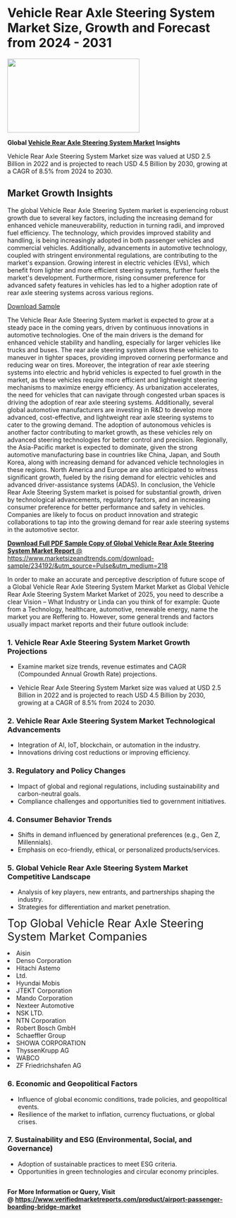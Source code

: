 <H1>Vehicle Rear Axle Steering System Market Size, Growth and Forecast from 2024 - 2031</H1><img class="aligncenter size-medium wp-image-584254" src="https://thirdeyenews.in/wp-content/uploads/2024/09/Global-Market-Research-300x168.jpeg" alt="" width="300" height="168" /><p><strong>Global&nbsp;<a href="https://www.marketsizeandtrends.com/download-sample/234192/&amp;utm_source=Pulse&amp;utm_medium=218">Vehicle Rear Axle Steering System Market</a> Insights</strong></p><p>Vehicle Rear Axle Steering System Market size was valued at USD 2.5 Billion in 2022 and is projected to reach USD 4.5 Billion by 2030, growing at a CAGR of 8.5% from 2024 to 2030.</p><p><h2>Market Growth Insights</h2> <p>The global Vehicle Rear Axle Steering System market is experiencing robust growth due to several key factors, including the increasing demand for enhanced vehicle maneuverability, reduction in turning radii, and improved fuel efficiency. The technology, which provides improved stability and handling, is being increasingly adopted in both passenger vehicles and commercial vehicles. Additionally, advancements in automotive technology, coupled with stringent environmental regulations, are contributing to the market's expansion. Growing interest in electric vehicles (EVs), which benefit from lighter and more efficient steering systems, further fuels the market's development. Furthermore, rising consumer preference for advanced safety features in vehicles has led to a higher adoption rate of rear axle steering systems across various regions.</p> <p><a href="#">Download Sample</a></p> <p>The Vehicle Rear Axle Steering System market is expected to grow at a steady pace in the coming years, driven by continuous innovations in automotive technologies. One of the main drivers is the demand for enhanced vehicle stability and handling, especially for larger vehicles like trucks and buses. The rear axle steering system allows these vehicles to maneuver in tighter spaces, providing improved cornering performance and reducing wear on tires. Moreover, the integration of rear axle steering systems into electric and hybrid vehicles is expected to fuel growth in the market, as these vehicles require more efficient and lightweight steering mechanisms to maximize energy efficiency. As urbanization accelerates, the need for vehicles that can navigate through congested urban spaces is driving the adoption of rear axle steering systems. Additionally, several global automotive manufacturers are investing in R&D to develop more advanced, cost-effective, and lightweight rear axle steering systems to cater to the growing demand. The adoption of autonomous vehicles is another factor contributing to market growth, as these vehicles rely on advanced steering technologies for better control and precision. Regionally, the Asia-Pacific market is expected to dominate, given the strong automotive manufacturing base in countries like China, Japan, and South Korea, along with increasing demand for advanced vehicle technologies in these regions. North America and Europe are also anticipated to witness significant growth, fueled by the rising demand for electric vehicles and advanced driver-assistance systems (ADAS). In conclusion, the Vehicle Rear Axle Steering System market is poised for substantial growth, driven by technological advancements, regulatory factors, and an increasing consumer preference for better performance and safety in vehicles. Companies are likely to focus on product innovation and strategic collaborations to tap into the growing demand for rear axle steering systems in the automotive sector.</p> <p><a href="#"></p><p><span class=""><strong>Download Full PDF Sample Copy of Global Vehicle Rear Axle Steering System Market Report</strong> @ <a href="https://www.marketsizeandtrends.com/download-sample/234192/&amp;utm_source=Pulse&amp;utm_medium=218" target="_blank">https://www.marketsizeandtrends.com/download-sample/234192/&amp;utm_source=Pulse&amp;utm_medium=218</a></span></p><p>In order to make an accurate and perceptive description of future scope of a Global&nbsp;Vehicle Rear Axle Steering System Market Market as Global&nbsp;Vehicle Rear Axle Steering System Market Market of 2025, you need to describe a clear Vision &ndash; What Industry or Linda can you think of for example: Quote from a Technology, healthcare, automotive, renewable energy, name the market you are Reffering to. However, some general trends and factors usually impact market reports and their future outlook include:</p><h3>1.&nbsp;<strong>Vehicle Rear Axle Steering System Market Growth Projections</strong></h3><ul><li>Examine market size trends, revenue estimates and CAGR (Compounded Annual Growth Rate) projections.</li><li><p>Vehicle Rear Axle Steering System Market size was valued at USD 2.5 Billion in 2022 and is projected to reach USD 4.5 Billion by 2030, growing at a CAGR of 8.5% from 2024 to 2030.</p></li></ul><h3>2.&nbsp;<strong>Vehicle Rear Axle Steering System Market Technological Advancements</strong></h3><ul><li>Integration of AI, IoT, blockchain, or automation in the industry.</li><li>Innovations driving cost reductions or improving efficiency.</li></ul><h3>3.&nbsp;<strong>Regulatory and Policy Changes</strong></h3><ul><li>Impact of global and regional regulations, including sustainability and carbon-neutral goals.</li><li>Compliance challenges and opportunities tied to government initiatives.</li></ul><h3>4.&nbsp;<strong>Consumer Behavior Trends</strong></h3><ul><li>Shifts in demand influenced by generational preferences (e.g., Gen Z, Millennials).</li><li>Emphasis on eco-friendly, ethical, or personalized products/services.</li></ul><h3>5.&nbsp;<strong>Global Vehicle Rear Axle Steering System Market Competitive Landscape</strong></h3><ul><li>Analysis of key players, new entrants, and partnerships shaping the industry.</li><li>Strategies for differentiation and market penetration.</li></ul><p data-pm-slice="1 1 []"><span style="color: inherit; font-family: inherit; font-size: 25px;">Top Global Vehicle Rear Axle Steering System Market Companies</span></p><div class="" data-test-id=""><p><li>Aisin</li><li> Denso Corporation</li><li> Hitachi Astemo</li><li> Ltd.</li><li> Hyundai Mobis</li><li> JTEKT Corporation</li><li> Mando Corporation</li><li> Nexteer Automotive</li><li> NSK LTD.</li><li> NTN Corporation</li><li> Robert Bosch GmbH</li><li> Schaeffler Group</li><li> SHOWA CORPORATION</li><li> ThyssenKrupp AG</li><li> WABCO</li><li> ZF Friedrichshafen AG</li></p></div><h3>6.&nbsp;<strong>Economic and Geopolitical Factors</strong></h3><ul><li>Influence of global economic conditions, trade policies, and geopolitical events.</li><li>Resilience of the market to inflation, currency fluctuations, or global crises.</li></ul><h3>7.&nbsp;<strong>Sustainability and ESG (Environmental, Social, and Governance)</strong></h3><ul><li>Adoption of sustainable practices to meet ESG criteria.</li><li>Opportunities in green technologies and circular economy principles.</li></ul><h2><strong style="font-size: 14px;">For More Information or Query, Visit @&nbsp;</strong><a style="background-color: #ffffff; font-size: 14px;" href="https://www.marketsizeandtrends.com/report/vehicle-rear-axle-steering-system-market/" target="_blank">https://www.verifiedmarketreports.com/product/airport-passenger-boarding-bridge-market</a></h2>

